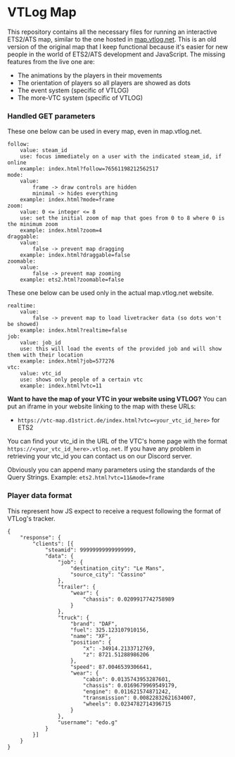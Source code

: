 # VTLog Map
This repository contains all the necessary files for running an interactive ETS2/ATS map, similar to the one hosted in [map.vtlog.net](https://map.vtlog.net).
This is an old version of the original map that I keep functional because it's easier for new people in the world of ETS2/ATS development and JavaScript.
The missing features from the live one are:
 - The animations by the players in their movements
 - The orientation of players so all players are showed as dots
 - The event system (specific of VTLOG)
 - The more-VTC system (specific of VTLOG)

### Handled GET parameters
These one below can be used in every map, even in map.vtlog.net.
```
follow:
    value: steam_id
    use: focus immediately on a user with the indicated steam_id, if online
    example: index.html?follow=76561198212562517
mode:
    value: 
        frame -> draw controls are hidden
        minimal -> hides everything
    example: index.html?mode=frame
zoom:
    value: 0 <= integer <= 8
    use: set the initial zoom of map that goes from 0 to 8 where 0 is the minimum zoom
    example: index.html?zoom=4
draggable:
    value: 
        false -> prevent map dragging
    example: index.html?draggable=false
zoomable:
    value:
        false -> prevent map zooming
    example: ets2.html?zoomable=false
```
These one below can be used only in the actual map.vtlog.net website.
```
realtime:
    value:
        false -> prevent map to load livetracker data (so dots won't be showed)
    example: index.html?realtime=false
job:
    value: job_id
    use: this will load the events of the provided job and will show them with their location
    example: index.html?job=577276
vtc:
    value: vtc_id
    use: shows only people of a certain vtc
    example: index.html?vtc=11
```

**Want to have the map of your VTC in your website using VTLOG?**
You can put an iframe in your website linking to the map with these URLs:
 - `https://vtc-map.d1strict.de/index.html?vtc=<your_vtc_id_here>` for ETS2

You can find your vtc_id in the URL of the VTC's home page with the format `https://<your_vtc_id_here>.vtlog.net`. If you have any problem in retrieving your vtc_id you can contact us on our Discord server.

Obviously you can append many parameters using the standards of the Query Strings. Example: `ets2.html?vtc=11&mode=frame`

### Player data format
This represent how JS expect to receive a request following the format of VTLog's tracker.
```
{
    "response": {
        "clients": [{
            "steamid": 99999999999999999,
            "data": {
                "job": {
                    "destination_city": "Le Mans",
                    "source_city": "Cassino"
                },
                "trailer": {
                    "wear": {
                        "chassis": 0.0209917742758989
                    }
                },
                "truck": {
                    "brand": "DAF",
                    "fuel": 325.123107910156,
                    "name": "XF",
                    "position": {
                        "x": -34914.2133712769,
                        "z": 8721.51288986206
                    },
                    "speed": 87.0046539306641,
                    "wear": {
                        "cabin": 0.0135743953287601,
                        "chassis": 0.0169679969549179,
                        "engine": 0.011621574871242,
                        "transmission": 0.00822832621634007,
                        "wheels": 0.0234782714396715
                    }
                },
                "username": "edo.g"
            }
        }]
    }
}
```


